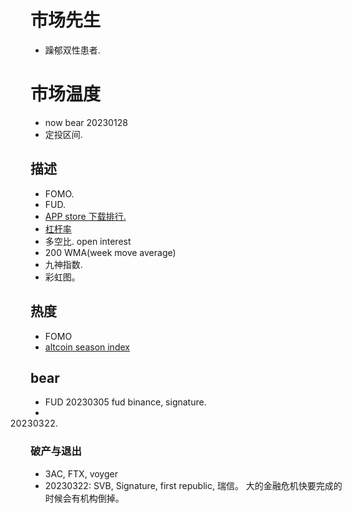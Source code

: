 # 市场先生
- 躁郁双性患者.
# 市场温度
- now bear 20230128
- 定投区间.
## 描述
- FOMO.
- FUD.
- [APP store 下载排行.](https://www.theblock.co/data/alternative-crypto-metrics/app-usage/crypto-apps-ranking-on-the-app-store-in-the-us-finance-category)
- [杠杆率](https://cryptoquant.com/quicktake/63c9f98b710f9e4c6897a771-Crypto-market-in-2023)
- 多空比. open interest
- 200 WMA(week move average)
- 九神指数.
- 彩虹图。

## 热度
- FOMO
- [altcoin season index](https://www.blockchaincenter.net/en/altcoin-season-index/)


## bear
- FUD 20230305 fud binance, signature.
- 20230322.
### 破产与退出
- 3AC, FTX, voyger
- 20230322: SVB, Signature, first republic, 瑞信。
大的金融危机快要完成的时候会有机构倒掉。